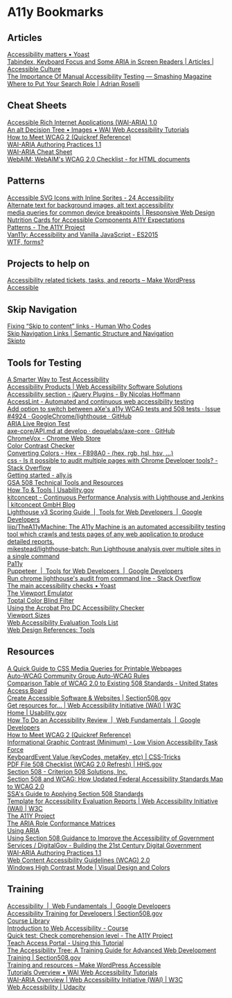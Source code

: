 <!DOCTYPE NETSCAPE-Bookmark-file-1>
<META HTTP-EQUIV="Content-Type" CONTENT="text/html; charset=UTF-8">
<TITLE>A11y Bookmarks</TITLE>
<h1>A11y Bookmarks</h1>
<dl>
  <p>
    <dl>
      <p>
        <dl>
          <p>
            <dt>
              <h2>Articles</h2>
              <dl>
                <p>
                  <dt><a href="https://yoast.com/accessibility-matters/">Accessibility matters • Yoast</a>
                  <dt><a href="http://accessibleculture.org/articles/2010/05/tabindex/">Tabindex, Keyboard Focus and Some ARIA in Screen Readers | Articles | Accessible Culture</a>
                  <dt><a href="https://www.smashingmagazine.com/2018/09/importance-manual-accessibility-testing/">The Importance Of Manual Accessibility Testing — Smashing Magazine</a>
                  <dt><a href="http://adrianroselli.com/2015/08/where-to-put-your-search-role.html">Where to Put Your Search Role | Adrian Roselli</a>
              </dl>
              <p>
            <dt>
              <h2>Cheat Sheets</h2>
              <dl>
                <p>
                  <dt><a href="https://www.w3.org/TR/wai-aria-1.0/#roles">Accessible Rich Internet Applications (WAI-ARIA) 1.0</a>
                  <dt><a href="https://www.w3.org/WAI/tutorials/images/decision-tree/">An alt Decision Tree • Images • WAI Web Accessibility Tutorials</a>
                  <dt><a href="https://www.w3.org/WAI/WCAG21/quickref/?versions=2.0">How to Meet WCAG 2 (Quickref Reference)</a>
                  <dt><a href="https://www.w3.org/TR/wai-aria-practices/">WAI-ARIA Authoring Practices 1.1</a>
                  <dt><a href="http://karlgroves-sandbox.com/CheatSheets/ARIA-Cheatsheet.html">WAI-ARIA Cheat Sheet</a>
                  <dt><a href="https://webaim.org/standards/wcag/checklist">WebAIM: WebAIM&#39;s WCAG 2.0 Checklist - for HTML documents</a>
              </dl>
              <p>
            <dt>
              <h2>Patterns</h2>
              <dl>
                <p>
                  <dt><a href="https://www.24a11y.com/2018/accessible-svg-icons-with-inline-sprites/">Accessible SVG Icons with Inline Sprites - 24 Accessibility</a>
                  <dt><a href="http://davidmacd.com/blog/alternate-text-for-css-background-images.html">Alternate text for background images, alt text accessibility</a>
                  <dt><a href="https://responsivedesign.is/develop/browser-feature-support/media-queries-for-common-device-breakpoints/">media queries for common device breakpoints | Responsive Web Design</a>
                  <dt><a href="https://davatron5000.github.io/a11y-nutrition-cards/">Nutrition Cards for Accessible Components A11Y Expectations</a>
                  <dt><a href="https://a11yproject.com/patterns">Patterns - The A11Y Project</a>
                  <dt><a href="https://van11y.net/">Van11y: Accessibility and Vanilla JavaScript - ES2015</a>
                  <dt><a href="http://wtfforms.com/">WTF, forms?</a>
              </dl>
              <p>
            <dt>
              <h2>Projects to help on</h2>
              <dl>
                <p>
                  <dt><a href="https://make.wordpress.org/accessibility/handbook/get-involved/tickets-tasks-reports/">Accessibility related tickets, tasks, and reports – Make WordPress Accessible</a>
              </dl>
              <p>
            <dt>
              <h2>Skip Navigation</h2>
              <dl>
                <p>
                  <dt><a href="https://humanwhocodes.com/blog/2013/01/15/fixing-skip-to-content-links/">Fixing “Skip to content” links - Human Who Codes</a>
                  <dt><a href="https://dequeuniversity.com/class/semantic-structure2/within-pages/skip-navigation">Skip Navigation Links | Semantic Structure and Navigation</a>
                  <dt><a href="http://paypal.github.io/skipto/">Skipto</a>
              </dl>
              <p>
            <dt>
              <h2>Tools for Testing</h2>
              <dl>
                <p>
                  <dt><a href="https://laura-johnson.github.io/accessibility-presentation/#/title">A Smarter Way to Test Accessibility</a>
                  <dt><a href="https://www.deque.com/tools/">Accessibility Products | Web Accessibility Software Solutions</a>
                  <dt><a href="https://a11y.nicolas-hoffmann.net/">Accessibility section - jQuery Plugins - By Nicolas Hoffmann</a>
                  <dt><a href="https://www.accesslint.com/">AccessLint - Automated and continuous web accessibility testing</a>
                  <dt><a href="https://github.com/GoogleChrome/lighthouse/issues/4924">Add option to switch between aXe&#39;s a11y WCAG tests and 508 tests · Issue #4924 · GoogleChrome/lighthouse · GitHub</a>
                  <dt><a href="https://terrillthompson.com/tests/aria/live-scores.html">ARIA Live Region Test</a>
                  <dt><a href="https://github.com/dequelabs/axe-core/blob/develop/doc/API.md#options-parameter-examples">axe-core/API.md at develop · dequelabs/axe-core · GitHub</a>
                  <dt><a href="https://chrome.google.com/webstore/detail/chromevox/kgejglhpjiefppelpmljglcjbhoiplfn?hl=en">ChromeVox - Chrome Web Store</a>
                  <dt><a href="https://www.levelaccess.com/compliance-resource/color-contrast-checker/">Color Contrast Checker</a>
                  <dt><a href="https://convertingcolors.com/">Converting Colors - Hex - F898A0 - (hex, rgb, hsl, hsv, ...)</a>
                  <dt><a href="https://stackoverflow.com/questions/42685819/is-it-possible-to-audit-multiple-pages-with-chrome-developer-tools">css - Is it possible to audit multiple pages with Chrome Developer tools? - Stack Overflow</a>
                  <dt><a href="https://allyjs.io/getting-started.html">Getting started - ally.js</a>
                  <dt><a href="https://www.gsa.gov/about-us/organization/office-of-the-chief-information-officer/office-of-deputy-cio/office-of-enterprise-planning-and-governance/accessibility-and-section-508/gsa-508-technical-tools-and-resources">GSA
                      508 Technical Tools and Resources</a>
                  <dt><a href="https://www.usability.gov/how-to-and-tools/index.html">How To &amp; Tools | Usability.gov</a>
                  <dt><a href="https://kitconcept.com/blog/continuous-performance-analysis-with-lighthouse-and-jenkins/">kitconcept - Continuous Performance Analysis with Lighthouse and Jenkins | kitconcept GmbH Blog</a>
                  <dt><a href="https://developers.google.com/web/tools/lighthouse/v3/scoring">Lighthouse v3 Scoring Guide  |  Tools for Web Developers  |  Google Developers</a>
                  <dt><a href="https://github.com/liip/TheA11yMachine">liip/TheA11yMachine: The A11y Machine is an automated accessibility testing tool which crawls and tests pages of any web application to produce detailed reports.</a>
                  <dt><a href="https://github.com/mikestead/lighthouse-batch">mikestead/lighthouse-batch: Run Lighthouse analysis over multiple sites in a single command</a>
                  <dt><a href="http://pa11y.org/">Pa11y</a>
                  <dt><a href="https://developers.google.com/web/tools/puppeteer/">Puppeteer  |  Tools for Web Developers  |  Google Developers</a>
                  <dt><a href="https://stackoverflow.com/questions/47515808/run-chrome-lighthouses-audit-from-command-line" I>Run chrome lighthouse&#39;s audit from command line - Stack Overflow</a>
                  <dt><a href="https://yoast.com/main-accessibility-checks/">The main accessibility checks • Yoast</a>
                  <dt><a href="http://www.viewportemulator.com/">The Viewport Emulator</a>
                  <dt><a href="https://www.toptal.com/designers/colorfilter">Toptal Color Blind Filter</a>
                  <dt><a href="https://www.adobe.com/accessibility/products/acrobat/using-acrobat-pro-accessibility-checker.html">Using the Acrobat Pro DC Accessibility Checker</a>
                  <dt><a href="http://viewportsizes.com/">Viewport Sizes</a>
                  <dt><a href="https://www.w3.org/WAI/ER/tools/">Web Accessibility Evaluation Tools List</a>
                  <dt><a href="http://www.d.umn.edu/itss/training/online/webdesign/tools.html">Web Design References: Tools</a>
              </dl>
              <p>
            <dt>
              <h2>Resources</h2>
              <dl>
                <p>
                  <dt><a href="https://sympli.io/blog/2017/10/26/a-quick-guide-to-css-for-printable-webpages/">A Quick Guide to CSS Media Queries for Printable Webpages</a>
                  <dt><a href="https://www.w3.org/TR/wai-aria-1.1/#roles" Accessible Rich Internet Applications (WAI-ARIA) 1.1</a> <dt><a href="https://auto-wcag.github.io/auto-wcag/">Auto-WCAG Community Group Auto-WCAG Rules</a>
                  <dt><a href="https://www.access-board.gov/guidelines-and-standards/communications-and-it/about-the-ict-refresh/background/comparison-table-of-wcag2-to-existing-508-standards">Comparison Table of WCAG 2.0 to Existing 508 Standards -
                      United States Access Board</a>
                  <dt><a href="https://www.section508.gov/create/software-websites">Create Accessible Software &amp; Websites | Section508.gov</a>
                  <dt><a href="https://www.w3.org/WAI/roles/">Get resources for… | Web Accessibility Initiative (WAI) | W3C</a>
                  <dt><a href="https://www.usability.gov/">Home | Usability.gov</a>
                  <dt><a href="https://developers.google.com/web/fundamentals/accessibility/how-to-review">How To Do an Accessibility Review  |  Web Fundamentals  |  Google Developers</a>
                  <dt><a href="https://www.w3.org/WAI/WCAG21/quickref/?versions=2.0">How to Meet WCAG 2 (Quickref Reference)</a>
                  <dt><a href="https://www.w3.org/WAI/GL/low-vision-a11y-tf/wiki/Informational_Graphic_Contrast_(Minimum)#Pie_Charts">Informational Graphic Contrast (Minimum) - Low Vision Accessibility Task Force</a>
                  <dt><a href="https://css-tricks.com/snippets/javascript/javascript-keycodes/">KeyboardEvent Value (keyCodes, metaKey, etc) | CSS-Tricks</a>
                  <dt><a href="https://www.hhs.gov/web/section-508/making-files-accessible/checklist/pdf/index.html">PDF File 508 Checklist (WCAG 2.0 Refresh) | HHS.gov</a>
                  <dt><a href="http://www.criterion508.com/Section508Compliance">Section 508 - Criterion 508 Solutions, Inc.</a>
                  <dt><a href="https://www.microassist.com/digital-accessibility/section-508-and-wcag/">Section 508 and WCAG: How Updated Federal Accessibility Standards Map to WCAG 2.0</a>
                  <dt><a href="https://www.ssa.gov/accessibility/files/SSA_Guide_to_Applying_Section_508_Standards.pdf">SSA&#39;s Guide to Applying Section 508 Standards</a>
                  <dt><a href="https://www.w3.org/WAI/test-evaluate/report-template/">Template for Accessibility Evaluation Reports | Web Accessibility Initiative (WAI) | W3C</a>
                  <dt><a href="https://a11yproject.com/">The A11Y Project</a>
                  <dt><a href="http://whatsock.com/training/matrices/">The ARIA Role Conformance Matrices</a>
                  <dt><a href="https://www.w3.org/TR/aria-in-html/">Using ARIA</a>
                  <dt><a href="https://digital.gov/2015/06/05/using-section-508-guidance-to-improve-the-accessibility-of-government-services/">Using Section 508 Guidance to Improve the Accessibility of Government Services / DigitalGov - Building the
                      21st Century Digital Government</a>
                  <dt><a href="https://www.w3.org/TR/wai-aria-practices-1.1/">WAI-ARIA Authoring Practices 1.1</a>
                  <dt><a href="https://www.w3.org/TR/WCAG20/">Web Content Accessibility Guidelines (WCAG) 2.0</a>
                  <dt><a href="https://dequeuniversity.com/class/visual-design2/contrast/high-contrast-mode">Windows High Contrast Mode | Visual Design and Colors</a>
              </dl>
              <p>
            <dt>
              <h2>Training</h2>
              <dl>
                <p>
                  <dt><a href="https://developers.google.com/web/fundamentals/accessibility/">Accessibility  |  Web Fundamentals  |  Google Developers</a>
                  <dt><a href="https://www.section508.gov/create/developer-training">Accessibility Training for Developers | Section508.gov</a>
                  <dt><a href="https://siteimprove.litmos.com/admin/courses/75704/library">Course Library</a>
                  <dt><a href="https://webaccessibility.withgoogle.com/course">Introduction to Web Accessibility - Course</a>
                  <dt><a href="https://a11yproject.com/posts/check-comprehension-level/">Quick test: Check comprehension level - The A11Y Project</a>
                  <dt><a href="https://teachaccess.github.io/tutorial/">Teach Access Portal - Using this Tutorial</a>
                  <dt><a href="http://whatsock.com/training/">The Accessibility Tree: A Training Guide for Advanced Web Development</a>
                  <dt><a href="https://www.section508.gov/training/508-training">Training | Section508.gov</a>
                  <dt><a href="https://make.wordpress.org/accessibility/handbook/best-practices/training-and-resources/">Training and resources – Make WordPress Accessible</a>
                  <dt><a href="https://www.w3.org/WAI/tutorials/">Tutorials Overview • WAI Web Accessibility Tutorials</a>
                  <dt><a href="https://www.w3.org/WAI/standards-guidelines/aria/">WAI-ARIA Overview | Web Accessibility Initiative (WAI) | W3C</a>
                  <dt><a href="https://www.udacity.com/course/web-accessibility--ud891">Web Accessibility | Udacity</a>
              </dl>
              <p>
        </dl>
        <p>
